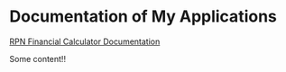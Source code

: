 # Documentation of My Applications

[RPN Financial Calculator Documentation](./RPN_Financial_Calculator/RPN-Financial-Calculator-Documentation.md)

Some content!!